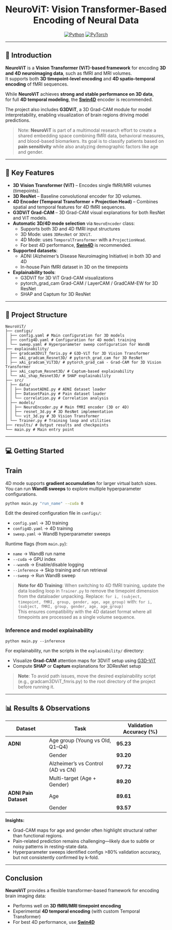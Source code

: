 <div align="center">

#  NeuroViT: Vision Transformer-Based Encoding of Neural Data

<a href="https://www.python.org/"><img alt="Python" src="https://img.shields.io/badge/-Python 3.9.6-blue?style=for-the-badge&logo=python&logoColor=white"></a>
<a href="https://pytorch.org/get-started/locally/"><img alt="PyTorch" src="https://img.shields.io/badge/-PyTorch 2.4-ee4c2c?style=for-the-badge&logo=pytorch&logoColor=white"></a>

</div>

---

## 📌 Introduction
**NeuroViT** is a **Vision Transformer (ViT)-based framework** for encoding **3D and 4D neuroimaging data**, such as fMRI and MRI volumes.  
It supports both **3D timepoint-level encoding** and **4D spatio-temporal encoding** of fMRI sequences.  

While **NeuroViT** achieves **strong and stable performance on 3D data**,  
for full **4D temporal modeling**, the **[Swin4D](https://github.com/gillet-thomas/SWIN)** encoder is recommended.

The project also includes **G3DViT**, a 3D Grad-CAM module for model interpretability, enabling visualization of brain regions driving model predictions.  

> Note: **NeuroViT** is part of a multimodal research effort to create a shared embedding space combining fMRI data, behavioral measures, and blood-based biomarkers. Its goal is to classify patients based on **pain sensitivity** while also analyzing demographic factors like age and gender.

---

## 🚀 Key Features

- **3D Vision Transformer (ViT)** – Encodes single fMRI/MRI volumes (timepoints).  
- **3D ResNet** – Baseline convolutional encoder for 3D volumes.  
- **4D Encoder (Temporal Transformer + Projection Head)** – Combines spatial and temporal features for 4D fMRI sequences.  
- **G3DViT Grad-CAM** – 3D Grad-CAM visual explanations for both ResNet and ViT models.  
- **Automatic 3D/4D mode selection** via `NeuroEncoder` class:  
  - Supports both 3D and 4D fMRI input structures  
  - 3D Mode: uses `3DResNet` or `3DViT`.  
  - 4D Mode: uses `TemporalTransformer` with a `ProjectionHead`.  
  - For best 4D performance, **[Swin4D](https://github.com/gillet-thomas/SWIN)** is recommended.  
- **Supported datasets**:  
  - ADNI (Alzheimer’s Disease Neuroimaging Initiative) in both 3D and 4D 
  - In-house Pain fMRI dataset in 3D on the timepoints
- **Explainability tools**:  
  - G3DViT for 3D ViT Grad-CAM visualizations  
  - pytorch_grad_cam Grad-CAM / LayerCAM / GradCAM-EW for 3D ResNet  
  - SHAP and Captum for 3D ResNet

---

## 📁 Project Structure

```
NeuroViT/
├── configs/
│ ├── config.yaml # Main configuration for 3D models
│ ├── config4D.yaml # Configuration for 4D model training
│ └── sweep.yaml # Hyperparameter sweep configuration for WandB
├── explainability/
│ ├── gradcam3DViT_fmris.py # G3D-ViT for 3D Vision Transformer
│ ├── xAi_gradcam_Resnet3D/ # pytorch_grad_cam for 3D ResNet
│ ├── xAi_gradcam_ViT3D/ # pytorch_grad_cam - Grad-CAM for 3D Vision Transformer
│ ├── xAi_captum_Resnet3D/ # Captum-based explainability
│ └── xAi_shap_Resnet3D/ # SHAP explainability
├── src/
│ ├── data/
│ │ ├── DatasetADNI.py # ADNI dataset loader
│ │ ├── DatasetPain.py # Pain dataset loader
│ │ └── correlation.py # Correlation analysis
│ ├── models/
│ │ ├── NeuroEncoder.py # Main fMRI encoder (3D or 4D)
│ │ ├── resnet_3d.py # 3D ResNet implementation
│ │ └── vit_3d.py # 3D Vision Transformer
│ └── Trainer.py # Training loop and utilities
├── results/ # Output results and checkpoints
└── main.py # Main entry point
```


---

## 💻 Getting Started

## Train

4D mode supports **gradient accumulation** for larger virtual batch sizes.  
You can run **WandB sweeps** to explore multiple hyperparameter configurations.

```bash
python main.py "run_name" --cuda 0
```

Edit the desired configuration file in `configs/`:
- `config.yaml` → 3D training  
- `config4D.yaml` → 4D training  
- `sweep.yaml` → WandB hyperparameter sweeps  

Runtime flags (from `main.py`):
- `name` → WandB run name  
- `--cuda` → GPU index  
- `--wandb` → Enable/disable logging  
- `--inference` → Skip training and run retrieval  
- `--sweep` → Run WandB sweep  

> **Note for 4D Training**:
> When switching to 4D fMRI training, update the data loading loop in `Trainer.py` to remove the timepoint dimension from the dataloader unpacking. Replace: `for i, (subject, timepoint, fMRI, group, gender, age, age_group)` with: `for i, (subject, fMRI, group, gender, age, age_group)`  
> This ensures compatibility with the 4D dataset format where all timepoints are processed as a single volume sequence.


### Inference and model explainability
```
python main.py --inference
```

For explainability, run the scripts in the `explainability/` directory:

- Visualize **Grad-CAM** attention maps for 3DViT setup using [G3D-ViT](https://github.com/gillet-thomas/G3DViT)
- Compute **SHAP** or **Captum** explanations for 3DResNet setup  
 > **Note**: To avoid path issues, move the desired explainability script (e.g., gradcam3DViT_fmris.py) to the root directory of the project before running it.
---


## 📊 Results & Observations

| Dataset             | Task                                | Validation Accuracy (%) |
|----------------------|-------------------------------------|---------------|
| **ADNI**             | Age group (Young vs Old, Q1–Q4)     | **95.23**     |
|                      | Gender                              | **93.20**     |
|                      | Alzheimer’s vs Control (AD vs CN)   | **97.72**     |
|                      | Multi-target (Age + Gender)         | **89.20**     |
| **ADNI Pain Dataset**| Age                                 | **89.61**     |
|                      | Gender                              | **93.57**     |

**Insights:**
- Grad-CAM maps for age and gender often highlight structural rather than functional regions.  
- Pain-related prediction remains challenging—likely due to subtle or noisy patterns in resting-state data.  
- Hyperparameter sweeps identified configs >80% validation accuracy, but not consistently confirmed by k-fold.

---

## Conclusion

**NeuroViT** provides a flexible transformer-based framework for encoding brain imaging data:

- Performs well on **3D fMRI/MRI timepoint encoding**  
- Experimental **4D temporal encoding** (with custom Temporal Transformer)  
- For best 4D performance, use **[Swin4D](https://github.com/gillet-thomas/SWIN)**
